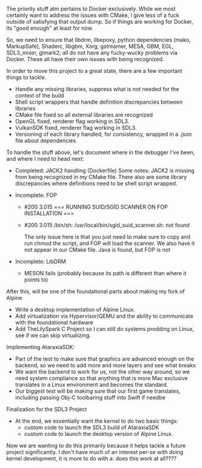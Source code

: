 The priority stuff atm pertains to Docker exclusively. While we most certainly
want to address the issues with CMake, I give less of a fuck outside of satisfying that
output dump. So if things are working for Docker, its "good enough" at least for now.

So, we need to ensure that libdrm, libepoxy, python dependencies (mako, MarkupSafe),
Shaderc, libgbm, Xorg, gstreamer, MESA, GBM, EGL, SDL3_mixer, glmark2; all do not have 
any fucky-wucky problems via Docker. These all have their own issues with being
recognized.

In order to move this project to a great state, there are a few important
things to tackle.

- Handle any missing libraries, suppress what is not needed for the context of the build
- Shell script wrappers that handle definition discrepancies between libraries
- CMake file fixed so all external libraries are recognized
- OpenGL fixed, renderer flag working in SDL3. 
- VulkanSDK fixed, renderer flag working in SDL3.
- Versioning of each library handled, for consistency, wrapped in a .json file about dependencies




To handle the stuff above, let's document where in the debugger I've been, and where I need to head next:
- Completed: JACK2 handling (Dockerfile)
    Some notes:
        JACK2 is missing from being recognized in my CMake file. 
        There also are some library discrepancies where definitions need to be shell script wrapped.


- Incomplete: FOP
    - #200 3.015 === RUNNING SUID/SGID SCANNER ON FOP INSTALLATION ===
    - #200 3.015 /bin/sh: /usr/local/bin/sgid_suid_scanner.sh: not found

        The only issue here is that you just need to make sure to copy and run chmod the script, and FOP will load the scanner.
        We also have it not appear in our CMake file. Java is found, but FOP is not

- Incomplete: LibDRM
    - MESON fails (probably because its path is different than where it points to)





After this, will be one of the foundational parts about making my fork of Alpine
- Write a desktop implementation of Alpine Linux.
- Add virtualization via Hypervisor/QEMU and the ability to communicate with the foundational hardware
- Add TheLilySpark C Project so I can still do systems prodding on Linux, see if we can skip virtualizing.

Implementing AtaraxiaSDK:
- Part of the test to make sure that graphics are advanced enough on the backend, so we need to add more and more layers and see what breaks
- We want the backend to work for us, not the other way around, so we need system compliance so that anything that is more Mac exclusive   
  translates in a Linux environment and becomes the standard.
- Our biggest test will be making sure that our first game translates, including passing Obj-C toolbaring stuff into Swift if needbe

Finalization for the SDL3 Project
- At the end, we essentially want the kernel to do two basic things:
    - custom code to launch the SDL3 build of AtaraxiaSDK
    - custom code to launch the desktop version of Alpine Linux.

Now we are wanting to do this primarily because it helps tackle a future
project significantly. I don't have much of an interest per-se with doing
kernel development, it is more to do with a: does this work at all????

